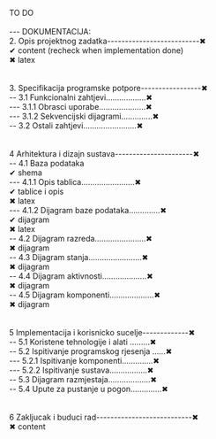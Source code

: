 TO DO                                                               <br/>
                                                                    <br/>
--- DOKUMENTACIJA:                                                  <br/>
2. Opis projektnog zadatka--------------------------✖              <br/>
✔ content (recheck when implementation done)                       <br/>
✖ latex                                                            <br/>
                                                                    <br/>
                                                                    <br/>
3. Specifikacija programske potpore-----------------✖              <br/>
-- 3.1 Funkcionalni zahtjevi..................✖                    <br/>
--- 3.1.1 Obrasci uporabe.....................✖                    <br/>
--- 3.1.2 Sekvencijski dijagrami..............✖                    <br/>
-- 3.2 Ostali zahtjevi........................✖                    <br/>
                                                                    <br/>
                                                                    <br/>
4 Arhitektura i dizajn sustava----------------------✖              <br/>
-- 4.1 Baza podataka                                               <br/>
✔ shema                                                            <br/>
--- 4.1.1 Opis tablica........................✖                    <br/>
✔ tablice i opis                                                       
✖ latex <br/>
--- 4.1.2 Dijagram baze podataka..............✖                    <br/>
✔ dijagram                                                        <br/>
✖ latex <br/>
-- 4.2 Dijagram razreda.......................✖                    <br/>
✖ dijagram                                                         <br/>
-- 4.3 Dijagram stanja........................✖                    <br/>
✖ dijagram                                                         <br/>
-- 4.4 Dijagram aktivnosti....................✖                    <br/>
✖ dijagram                                                         <br/>
-- 4.5 Dijagram komponenti....................✖                    <br/>
✖ dijagram                                                         <br/>
                                                                    <br/>
                                                                    <br/>
5 Implementacija i korisnicko sucelje-------------✖                <br/>
-- 5.1 Koristene tehnologije i alati .........✖                    <br/>
-- 5.2 Ispitivanje programskog rjesenja ......✖                    <br/>
--- 5.2.1 Ispitivanje komponenti..............✖                    <br/>
--- 5.2.2 Ispitivanje sustava.................✖                    <br/>
-- 5.3 Dijagram razmjestaja...................✖                    <br/>
-- 5.4 Upute za pustanje u pogon..............✖                    <br/>
                                                                    <br/>
                                                                    <br/>
6 Zakljucak i buduci rad---------------------------✖               <br/>
✖ content                                                          <br/>
                                                                    <br/>
